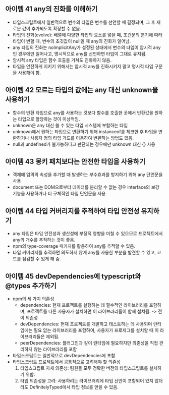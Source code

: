 ## 아이템 41 any의 진화를 이해하기

- 타입스크립트에서 일반적으로 변수의 타입은 변수를 선언할 때 결정되며, 그 후 새로운 값이 추가되도록 확장할 수 없음.
- 타입의 진화(evolve): 배열에 다양한 타입의 요소를 넣을 때, 조건문의 분기에 따라 타입이 변할 때, 변수의 초깃값이 null일 때 any의 진화가 일어남.
- any 타입의 진화는 noImplicitAny가 설정된 상태에서 변수의 타입이 암시적 any인 경우에만 일어나고, 명시적으로 any를 선언하면 타입이 그대로 유지됨.
- 암시적 any 타입은 함수 호출을 거쳐도 진화하지 않음.
- 타입을 안전하게 지키기 위해서는 암시적 any를 진화시키지 말고 명시적 타입 구문을 사용해야 함.

## 아이템 42 모르는 타입의 값에는 any 대신 unknown을 사용하기

- 함수의 반환 타입으로 any를 사용하는 것보다 함수를 호출한 곳에서 반환값을 원하는 타입으로 할당하는 것이 이상적임.
- unknown은 any 대신 쓸 수 있는 타입 시스템에 부합하는 타입
- unknown에서 원하는 타입으로 변환하기 위해 instanceof를 체크한 후 타입을 변환하거나 사용자 정의 타입 가드를 이용하여 변환하는 방법도 있음.
- null과 undefined가 불가능하다고 판단되는 경우에만 unknown 대신 {} 사용

## 아이템 43 몽키 패치보다는 안전한 타입을 사용하기

- 객체에 임의의 속성을 추가할 때 발생하는 부수효과를 방지하기 위해 any 단언문을 사용
- document 또는 DOM으로부터 데이터를 분리할 수 없는 경우 interface의 보강 기능을 사용하거나 더 구체적인 타입 단언문을 사용

## 아이템 44 타입 커버리지를 추적하여 타입 안전성 유지하기

- any 타입은 타입 안전성과 생산성에 부정적 영향을 미칠 수 있으므로 프로젝트에서 any의 개수를 추적하는 것이 좋음.
- npm의 type-coverage 패키지를 활용하여 any를 추적할 수 있음.
- 타입 커버리지를 추적하면 의도하지 않게 any를 사용한 부분을 발견할 수 있고, 코드를 점검할 수 있게 해 줌.

## 아이템 45 devDependencies에 typescript와 @types 추가하기

- npm의 세 가지 의존성
  - dependencies: 현재 프로젝트를 실행하는 데 필수적인 라이브러리를 포함하며, 프로젝트를 다른 사용자가 설치하면 이 라이브러리들이 함께 설치됨. -> 전이 의존성
  - devDependencies: 현재 프로젝트를 개발하고 테스트하는 데 사용되며 런타임에는 필요 없는 라이브러리를 포함하여, 사용자가 프로제그를 설치할 때 이 라이브러리들은 제외됨.
  - peerDependencies: 플러그인과 같이 런타임에 필요하지만 의존성을 직접 관리하지 않는 라이브러리를 포함
- 타입스크립트는 일반적으로 devDependencies에 포함
- 타입스크립트 프로젝트에서 공통적으로 고려해야 할 의존성
  1. 타입스크립트 자체 의존성: 팀원들 모두 정확한 버전의 타입스크립트를 설치하기 위함.
  2. 타입 의존성을 고려: 사용하려는 라이브러리에 타입 선언이 포함되어 있지 않더라도 DefinitelyTyped에서 타입 정보를 얻을 수 있음.
